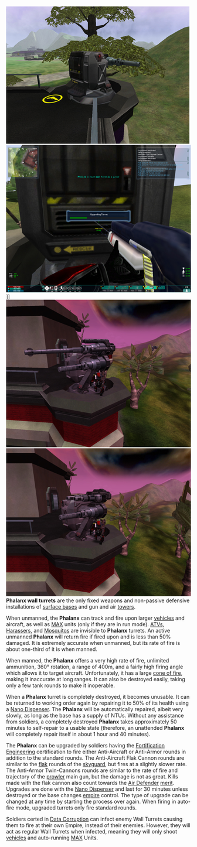 ![](../images/PSScreenShot0287.jpg "fig:PSScreenShot0287.jpg")
![](../images/UpgradingPhalanx.jpg "fig:UpgradingPhalanx.jpg")\]\]
![](../images/AAPhalanx.jpg "fig:AAPhalanx.jpg")
![](../images/AVPhalanx.jpg "fig:AVPhalanx.jpg") **Phalanx wall turrets** are
the only fixed weapons and non-passive defensive installations of
[surface bases](../locations/Facilities.md#Surface_Bases) and gun and air
[towers](../locations/Towers.md).

When unmanned, the **Phalanx** can track and fire upon larger
[vehicles](../vehicles/Vehicle.md) and aircraft, as well as
[MAX](Mechanized_Assault_Exo-Suit.md) units (only if they are in run mode).
[ATVs](../certifications/ATV_(Certification).md),
[Harassers](../vehicles/Harasser.md), and [Mosquitos](../vehicles/Mosquito.md)
are invisible to **Phalanx** turrets. An active unmanned **Phalanx** will return
fire if fired upon and is less than 50% damaged. It is extremely accurate when
unmanned, but its rate of fire is about one-third of it is when manned.

When manned, the **Phalanx** offers a very high rate of fire, unlimited
ammunition, 360° rotation, a range of 400m, and a fairly high firing angle which
allows it to target aircraft. Unfortunately, it has a large
[cone of fire](../terminology/Cone_of_fire.md), making it inaccurate at long ranges. It
can also be destroyed easily, taking only a few tank rounds to make it
inoperable.

When a **Phalanx** turret is completely destroyed, it becomes unusable. It can
be returned to working order again by repairing it to 50% of its health using a
[Nano Dispenser](../weapons/Nano_Dispenser.md). The **Phalanx** will be
automatically repaired, albeit very slowly, as long as the base has a supply of
NTUs. Without any assistance from soldiers, a completely destroyed **Phalanx**
takes approximately 50 minutes to self-repair to a usable state (therefore, an
unattended **Phalanx** will completely repair itself in about 1 hour and 40
minutes).

The **Phalanx** can be upgraded by soldiers having the
[Fortification Engineering](../certifications/Fortification_Engineering.md)
certification to fire either Anti-Aircraft or Anti-Armor rounds in addition to
the standard rounds. The Anti-Aircraft Flak Cannon rounds are similar to the
[flak](../weapons/Flak.md) rounds of the [skyguard](../vehicles/Skyguard.md), but fires at a
slightly slower rate. The Anti-Armor Twin-Cannons rounds are similar to the rate
of fire and trajectory of the [prowler](../vehicles/Prowler.md) main gun, but the damage
is not as great. Kills made with the flak cannon also count towards the
[Air Defender](../merits/Air_Defender.md)
[merit](../merits/Merit_Commendations.md). Upgrades are done with the
[Nano Dispenser](../weapons/Nano_Dispenser.md) and last for 30 minutes unless
destroyed or the base changes [empire](../terminology/Empire.md) control. The
type of upgrade can be changed at any time by starting the process over again.
When firing in auto-fire mode, upgraded turrets only fire standard rounds.

Soldiers certed in [Data Corruption](../certifications/Data_Corruption.md) can
infect enemy Wall Turrets causing them to fire at their own Empire, instead of
their enemies. However, they will act as regular Wall Turrets when infected,
meaning they will only shoot [vehicles](../vehicles/Vehicle.md) and auto-running
[MAX](Mechanized_Assault_Exo-Suit.md) Units.

<!--[Category:Game Items](Category:Game_Items.md)-->
